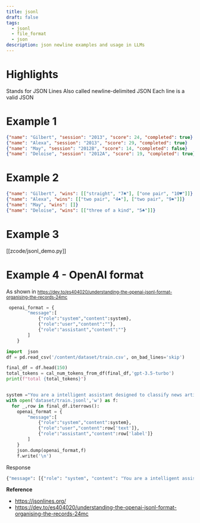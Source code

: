 ```yaml
---
title: jsonl
draft: false
tags:
  - jsonl
  - file_format
  - json
description: json newline examples and usage in LLMs
---
```


# Highlights
Stands for JSON Lines
Also called newline-delimited JSON
Each line is a valid JSON 

# Example 1
```json
{"name": "Gilbert", "session": "2013", "score": 24, "completed": true}
{"name": "Alexa", "session": "2013", "score": 29, "completed": true}
{"name": "May", "session": "2012B", "score": 14, "completed": false}
{"name": "Deloise", "session": "2012A", "score": 19, "completed": true}
```

# Example 2
```json
{"name": "Gilbert", "wins": [["straight", "7♣"], ["one pair", "10♥"]]}
{"name": "Alexa", "wins": [["two pair", "4♠"], ["two pair", "9♠"]]}
{"name": "May", "wins": []}
{"name": "Deloise", "wins": [["three of a kind", "5♣"]]}
```

# Example 3
[[zcode/jsonl_demo.py]]

# Example 4 - OpenAI format
As shown in <small> https://dev.to/es404020/understanding-the-openai-jsonl-format-organising-the-records-24mc </small>


```python
 openai_format = {
        "message":[
            {"role":"system","content":system},
            {"role":"user","content":""},
            {"role":"assistant","content":""}
        ]
    }
```

```python
import  json
df = pd.read_csv('/content/dataset/train.csv', on_bad_lines='skip')

final_df = df.head(150)
total_tokens = cal_num_tokens_from_df(final_df,'gpt-3.5-turbo')
print(f"total {total_tokens}")


system ="You are a intelligent assistant designed to classify news articles into three categories :business ,entertainment,sport,tech,politics"
with open('dataset/train.jsonl','w') as f:
  for _,row in final_df.iterrows():
    openai_format = {
        "message":[
            {"role":"system","content":system},
            {"role":"user","content":row['text']},
            {"role":"assistant","content":row['label']}
        ]
    }
    json.dump(openai_format,f)
    f.write('\n')
```

Response
```python
{"message": [{"role": "system", "content": "You are a intelligent assistant designed to classify news articles into three categories :business ,entertainment,sport,tech,politics"}, {"role": "user", "content": "qantas considers offshore option australian airline qantas could transfer as"}, {"role": "assistant", "content": "business"}]}
```
**Reference**
 - https://jsonlines.org/
 - https://dev.to/es404020/understanding-the-openai-jsonl-format-organising-the-records-24mc
 
